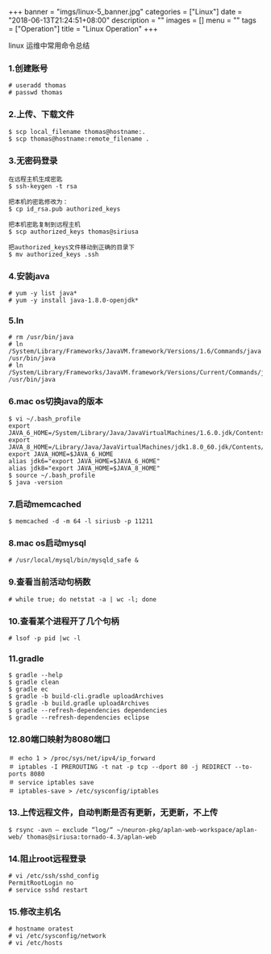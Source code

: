 +++
banner = "imgs/linux-5_banner.jpg"
categories = ["Linux"]
date = "2018-06-13T21:24:51+08:00"
description = ""
images = []
menu = ""
tags = ["Operation"]
title = "Linux Operation"
+++

linux 运维中常用命令总结

<!--more-->

### 1.创建账号
    # useradd thomas
    # passwd thomas

### 2.上传、下载文件
    $ scp local_filename thomas@hostname:.
    $ scp thomas@hostname:remote_filename .

### 3.无密码登录
    在远程主机生成密匙
    $ ssh-keygen -t rsa

    把本机的密匙修改为：
    $ cp id_rsa.pub authorized_keys

    把本机密匙复制到远程主机
    $ scp authorized_keys thomas@siriusa

    把authorized_keys文件移动到正确的目录下
    $ mv authorized_keys .ssh

### 4.安装java
    # yum -y list java*
    # yum -y install java-1.8.0-openjdk*

### 5.ln
    # rm /usr/bin/java
    # ln /System/Library/Frameworks/JavaVM.framework/Versions/1.6/Commands/java /usr/bin/java
    # ln /System/Library/Frameworks/JavaVM.framework/Versions/Current/Commands/java /usr/bin/java

### 6.mac os切换java的版本
    $ vi ~/.bash_profile
    export JAVA_6_HOME=/System/Library/Java/JavaVirtualMachines/1.6.0.jdk/Contents/Home
    export JAVA_8_HOME=/Library/Java/JavaVirtualMachines/jdk1.8.0_60.jdk/Contents/Home
    export JAVA_HOME=$JAVA_6_HOME
    alias jdk6="export JAVA_HOME=$JAVA_6_HOME"
    alias jdk8="export JAVA_HOME=$JAVA_8_HOME"
    $ source ~/.bash_profile
    $ java -version

### 7.启动memcached
    $ memcached -d -m 64 -l siriusb -p 11211

### 8.mac os启动mysql
    # /usr/local/mysql/bin/mysqld_safe &

### 9.查看当前活动句柄数
    # while true; do netstat -a | wc -l; done

### 10.查看某个进程开了几个句柄
    # lsof -p pid |wc -l

### 11.gradle
    $ gradle --help
    $ gradle clean
    $ gradle ec
    $ gradle -b build-cli.gradle uploadArchives
    $ gradle -b build.gradle uploadArchives
    $ gradle --refresh-dependencies dependencies
    $ gradle --refresh-dependencies eclipse

### 12.80端口映射为8080端口
    ＃ echo 1 > /proc/sys/net/ipv4/ip_forward
    ＃ iptables -I PREROUTING -t nat -p tcp --dport 80 -j REDIRECT --to-ports 8080
    ＃ service iptables save
    ＃ iptables-save > /etc/sysconfig/iptables

### 13.上传远程文件，自动判断是否有更新，无更新，不上传
    $ rsync -avn — exclude “log/“ ~/neuron-pkg/aplan-web-workspace/aplan-web/ thomas@siriusa:tornado-4.3/aplan-web

### 14.阻止root远程登录
    # vi /etc/ssh/sshd_config
    PermitRootLogin no
    # service sshd restart

### 15.修改主机名
    # hostname oratest
    # vi /etc/sysconfig/network
    # vi /etc/hosts

<!--more-->
